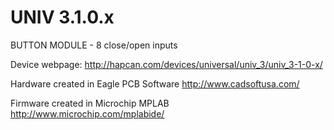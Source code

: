 UNIV 3.1.0.x
============

BUTTON MODULE - 8 close/open inputs

Device webpage: http://hapcan.com/devices/universal/univ_3/univ_3-1-0-x/

Hardware created in Eagle PCB Software http://www.cadsoftusa.com/

Firmware created in Microchip MPLAB http://www.microchip.com/mplabide/
